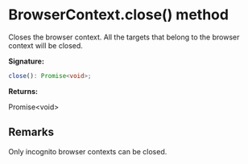 # BrowserContext.close() method

Closes the browser context. All the targets that belong to the browser context will be closed.

**Signature:**

```typescript
close(): Promise<void>;
```

**Returns:**

Promise&lt;void&gt;

## Remarks

Only incognito browser contexts can be closed.
